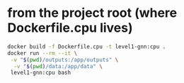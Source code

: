# from the project root (where Dockerfile.cpu lives)

```bash
docker build -f Dockerfile.cpu -t level1-gnn:cpu .
docker run --rm --it \
 -v "$(pwd)/outputs:/app/outputs" \
  -v "$(pwd)/data:/app/data" \
 level1-gnn:cpu bash
```
